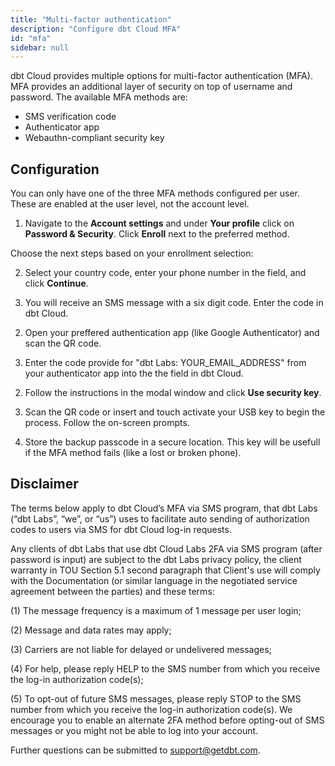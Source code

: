 ```yaml
---
title: "Multi-factor authentication"
description: "Configure dbt Cloud MFA"
id: "mfa"
sidebar: null
---
```


dbt Cloud provides multiple options for multi-factor authentication (MFA). MFA provides an additional layer of security on top of username and password. The available MFA methods are:
- SMS verification code
- Authenticator app
- Webauthn-compliant security key

## Configuration

You can only have one of the three MFA methods configured per user. These are enabled at the user level, not the account level.

1. Navigate to the **Account settings** and under **Your profile** click on **Password & Security**. Click **Enroll** next to the preferred method.

<Lightbox src="/img/docs/dbt-cloud/mfa-enrollment.png" title="Select MFA enrollment method" />

Choose the next steps based on your enrollment selection:

<expandable alt_header="SMS verification code" >

2. Select your country code, enter your phone number in the field, and click **Continue**.

<Lightbox src="/img/docs/dbt-cloud/sms-enter-phone.png" title="Enter your phone number information" />

3. You will receive an SMS message with a six digit code. Enter the code in dbt Cloud.

<Lightbox src="/img/docs/dbt-cloud/enter-code.png" title="Enter the 6-digit code" />

</expandable>

<expandable alt_header="Authenticator app" >

2. Open your preffered authentication app (like Google Authenticator) and scan the QR code.

<Lightbox src="/img/docs/dbt-cloud/scan-qr.png" title="Scan the QR code" />

3. Enter the code provide for "dbt Labs: YOUR_EMAIL_ADDRESS" from your authenticator app into the the field in dbt Cloud.

</expandable>

<expandable alt_header="Webauthn-compliant security key" >

2. Follow the instructions in the modal window and click **Use security key**.

<Lightbox src="/img/docs/dbt-cloud/create-security-key.png" title="Scan the QR code" />

3. Scan the QR code or insert and touch activate your USB key to begin the process. Follow the on-screen prompts. 

</expandable>

4. Store the backup passcode in a secure location. This key will be usefull if the MFA method fails (like a lost or broken phone).


## Disclaimer

The terms below apply to dbt Cloud’s MFA via SMS program, that dbt Labs (“dbt Labs”, “we”, or “us”) uses to facilitate auto sending of authorization codes to users via SMS for dbt Cloud log-in requests. 

Any clients of dbt Labs that use dbt Cloud Labs 2FA via SMS program (after password is input) are subject to the dbt Labs privacy policy, the client warranty in TOU Section 5.1 second paragraph that Client's use will comply with the Documentation (or similar language in the negotiated service agreement between the parties) and these terms: 

(1) The message frequency is a maximum of 1 message per user login; 

(2) Message and data rates may apply; 

(3) Carriers are not liable for delayed or undelivered messages; 

(4) For help, please reply HELP to the SMS number from which you receive the log-in authorization code(s); 

(5) To opt-out of future SMS messages, please reply STOP to the SMS number from which you receive the log-in authorization code(s). We encourage you to enable an alternate 2FA method before opting-out of SMS messages or you might not be able to log into your account. 

Further questions can be submitted to [support@getdbt.com](mailto:support@getdbt.com).

